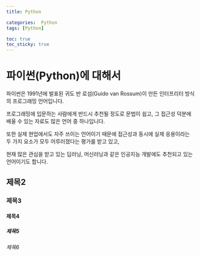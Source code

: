 ```yaml
---
title: Python

categories:  Python
tags: [Python]

toc: true
toc_sticky: true
---
```

# 파이썬(Python)에 대해서

파이썬은 1991년에 발표된 귀도 반 로섬(Guido van Rossum)이 만든 인터프리터 방식의 프로그래밍 언어입니다.

프로그래밍에 입문하는 사람에게 반드시 추천될 정도로 문법이 쉽고, 그 접근성 덕분에 배울 수 있는 자료도 많은 언어 중 하나입니다.

또한 실제 현업에서도 자주 쓰이는 언어이기 때문에 접근성과 동시에 실제 응용이라는 두 가지 요소가 모두 어루러졌다는 평가를 받고 있고, 

현재 많은 관심을 받고 있는 딥러닝, 머신러닝과 같은 인공지능 개발에도 추천되고 있는 언어이기도 합니다.



## 제목2

### 제목3

#### 제목4

##### 제목5

###### 제목6